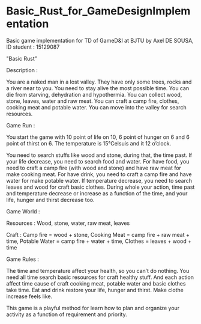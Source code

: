 # Basic_Rust_for_GameDesignImplementation
Basic game implementation for TD of GameD&amp;I at BJTU
by Axel DE SOUSA, ID student : 15129087

"Basic Rust”

Description :

You are a naked man in a lost valley. They have only some trees, rocks and a
river near to you.
You need to stay alive the most possible time. You can die from starving,
dehydration and hypothermia.
You can collect wood, stone, leaves, water and raw meat.
You can craft a camp fire, clothes, cooking meat and potable water.
You can move into the valley for search resources.

Game Run :

You start the game with 10 point of life on 10, 6 point of hunger on 6 and 6 point
of thirst on 6.
The temperature is 15°Celsuis and it 12 o’clock.

You need to search stuffs like wood and stone, during that, the time past.
If your life decrease, you need to search food and water. For have food, you
need to craft a camp fire (with wood and stone) and have raw meat for make cooking
meat. For have drink, you need to craft a camp fire and have water for make
potable water.
If temperature decrease, you need to search leaves and wood for craft basic clothes.
During whole your action, time past and temperature decrease or increase as a
function of the time, and your life, hunger and thirst decrease too.

Game World :

Resources :
Wood, stone, water, raw meat, leaves

Craft :
Camp fire = wood + stone,
Cooking Meat = camp fire + raw meat + time,
Potable Water = camp fire + water + time,
Clothes = leaves + wood + time

Game Rules :

The time and temperature affect your health, so you can’t do nothing. You
need all time search basic resources for craft healthy stuff. And each action
affect time cause of craft cooking meat, potable water and basic clothes take
time. Eat and drink restore your life, hunger and thirst. Make clothe increase
feels like.

This game is a playful method for learn how to plan and organize your activity as
a function of requirement and priority.
